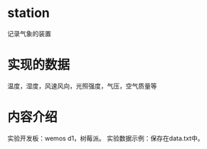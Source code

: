 # station
记录气象的装置
# 实现的数据
温度，湿度，风速风向，光照强度，气压，空气质量等
# 内容介绍
实验开发板：wemos d1，树莓派。
实验数据示例：保存在data.txt中。

